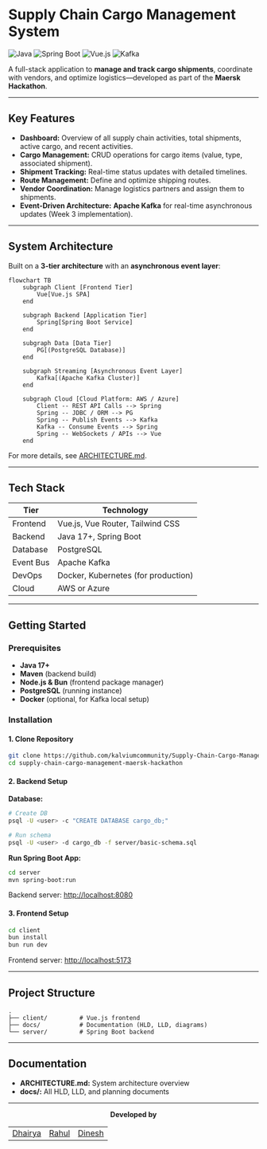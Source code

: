 # Supply Chain Cargo Management System

![Java](https://img.shields.io/badge/Java-17+-blue)
![Spring Boot](https://img.shields.io/badge/Spring%20Boot-3.2.0-green)
![Vue.js](https://img.shields.io/badge/Vue.js-3.3.0-brightgreen)
![Kafka](https://img.shields.io/badge/Kafka-3.5.0-orange)

A full-stack application to **manage and track cargo shipments**, coordinate with vendors, and optimize logistics—developed as part of the **Maersk Hackathon**.

---

## Key Features

- **Dashboard:** Overview of all supply chain activities, total shipments, active cargo, and recent activities.  
- **Cargo Management:** CRUD operations for cargo items (value, type, associated shipment).  
- **Shipment Tracking:** Real-time status updates with detailed timelines.  
- **Route Management:** Define and optimize shipping routes.  
- **Vendor Coordination:** Manage logistics partners and assign them to shipments.  
- **Event-Driven Architecture:** **Apache Kafka** for real-time asynchronous updates (Week 3 implementation).

---

## System Architecture

Built on a **3-tier architecture** with an **asynchronous event layer**:

```mermaid
flowchart TB
    subgraph Client [Frontend Tier]
        Vue[Vue.js SPA]
    end

    subgraph Backend [Application Tier]
        Spring[Spring Boot Service]
    end

    subgraph Data [Data Tier]
        PG[(PostgreSQL Database)]
    end

    subgraph Streaming [Asynchronous Event Layer]
        Kafka[(Apache Kafka Cluster)]
    end

    subgraph Cloud [Cloud Platform: AWS / Azure]
        Client -- REST API Calls --> Spring
        Spring -- JDBC / ORM --> PG
        Spring -- Publish Events --> Kafka
        Kafka -- Consume Events --> Spring
        Spring -- WebSockets / APIs --> Vue
    end
````

For more details, see [ARCHITECTURE.md](https://github.com/kalviumcommunity/Supply-Chain-Cargo-Management-Maersk-Hackathon/blob/main/ARCHITECTURE.md).

---

## Tech Stack

| Tier      | Technology                          |
| --------- | ----------------------------------- |
| Frontend  | Vue.js, Vue Router, Tailwind CSS    |
| Backend   | Java 17+, Spring Boot               |
| Database  | PostgreSQL                          |
| Event Bus | Apache Kafka                        |
| DevOps    | Docker, Kubernetes (for production) |
| Cloud     | AWS or Azure                        |

---

## Getting Started

### Prerequisites

* **Java 17+**
* **Maven** (backend build)
* **Node.js & Bun** (frontend package manager)
* **PostgreSQL** (running instance)
* **Docker** (optional, for Kafka local setup)

### Installation

#### 1. Clone Repository

```bash
git clone https://github.com/kalviumcommunity/Supply-Chain-Cargo-Management-Maersk-Hackathon.git
cd supply-chain-cargo-management-maersk-hackathon
```

#### 2. Backend Setup

**Database:**

```bash
# Create DB
psql -U <user> -c "CREATE DATABASE cargo_db;"

# Run schema
psql -U <user> -d cargo_db -f server/basic-schema.sql
```

**Run Spring Boot App:**

```bash
cd server
mvn spring-boot:run
```

Backend server: [http://localhost:8080](http://localhost:8080)

#### 3. Frontend Setup

```bash
cd client
bun install
bun run dev
```

Frontend server: [http://localhost:5173](http://localhost:5173)

---

## Project Structure

```
.
├── client/         # Vue.js frontend
├── docs/           # Documentation (HLD, LLD, diagrams)
└── server/         # Spring Boot backend
```

---

## Documentation

* **ARCHITECTURE.md:** System architecture overview
* **docs/:** All HLD, LLD, and planning documents

---

<p align="center"><strong>Developed by</strong></p>

<table align="center">
  <tr>
    <td align="center">
      <a href="https://github.com/dhairyajangir" target="_blank">Dhairya</a>
    </td>
    <td align="center">
      <a href="https://github.com/rahulrr-coder" target="_blank">Rahul</a>
    </td>
    <td align="center">
      <a href="https://github.com/kdinesh24" target="_blank">Dinesh</a>
    </td>
  </tr>
</table>
